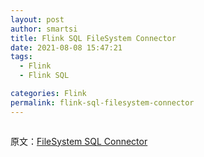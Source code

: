 ```yaml
---
layout: post
author: smartsi
title: Flink SQL FileSystem Connector
date: 2021-08-08 15:47:21
tags:
  - Flink
  - Flink SQL

categories: Flink
permalink: flink-sql-filesystem-connector
---
```



```

```
























原文：[FileSystem SQL Connector](https://ci.apache.org/projects/flink/flink-docs-release-1.13/docs/connectors/table/filesystem/)
